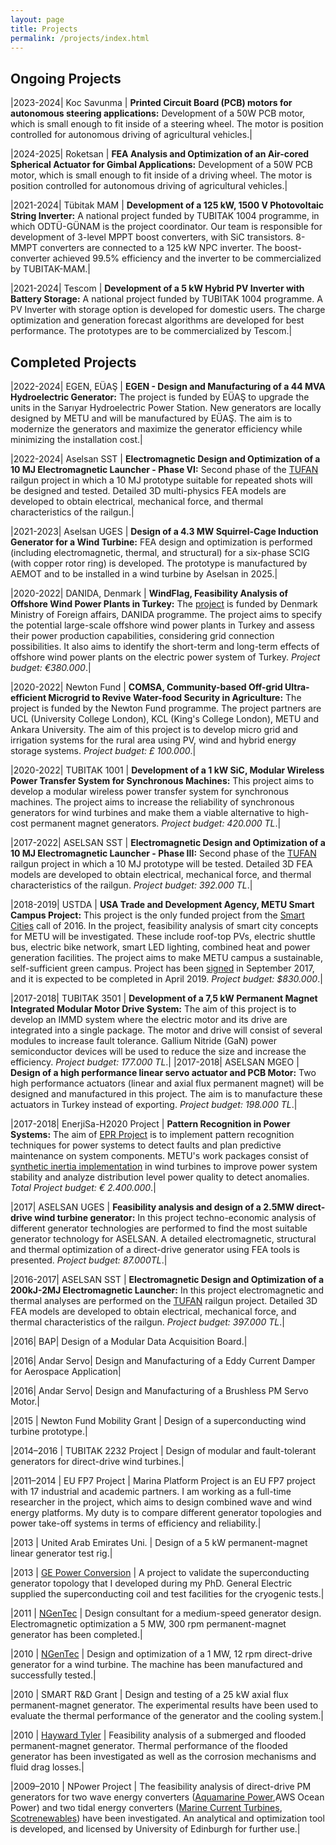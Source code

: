 ```yaml
---
layout: page
title: Projects
permalink: /projects/index.html
---
```


## Ongoing Projects

|2023-2024| Koc Savunma | **Printed Circuit Board (PCB) motors for autonomous steering applications:** Development of a 50W PCB motor, which is small enough to fit inside of a steering wheel. The motor is position controlled for autonomous driving of agricultural vehicles.|

|2024-2025| Roketsan | **FEA Analysis and Optimization of an Air-cored Spherical Actuator for Gimbal Applications:** Development of a 50W PCB motor, which is small enough to fit inside of a driving wheel. The motor is position controlled for autonomous driving of agricultural vehicles.|

|2021-2024| Tübitak MAM | **Development of a 125 kW, 1500 V Photovoltaic String Inverter:** A national project funded by TUBITAK 1004 programme, in which ODTÜ-GÜNAM is the project coordinator. Our team is responsible for development of 3-level MPPT boost converters, with SiC transistors. 8-MMPT converters are connected to a 125 kW NPC inverter. The boost-converter achieved 99.5\% efficiency and the inverter to be commercialized by TUBITAK-MAM.|

|2021-2024| Tescom | **Development of a 5 kW Hybrid PV Inverter with Battery Storage:** A national project funded by TUBITAK 1004 programme. A PV Inverter with storage option is developed for domestic users. The charge optimization and generation forecast algorithms are developed for best performance. The prototypes are to be commercialized by Tescom.|

## Completed Projects

|2022-2024| EGEN, EÜAŞ | **EGEN - Design and Manufacturing of a 44 MVA Hydroelectric Generator:** The project is funded by EÜAŞ to upgrade the units in the Sarıyar Hydroelectric Power Station. New generators are locally designed by METU and will be manufactured by EÜAŞ. The aim is to modernize the generators and maximize the generator efficiency while minimizing the installation cost.|

|2022-2024| Aselsan SST | **Electromagnetic Design and Optimization of a 10 MJ Electromagnetic Launcher - Phase VI:** Second phase of the [TUFAN](http://www.millisavunma.com/aselsan-tufan-elektromanyetik-top-sistemi/) railgun project in which a 10 MJ prototype suitable for repeated shots will be designed and tested. Detailed 3D multi-physics FEA models are developed to obtain electrical, mechanical force, and thermal characteristics of the railgun.|

|2021-2023| Aselsan UGES | **Design of a 4.3 MW Squirrel-Cage Induction Generator for a Wind Turbine:** FEA design and optimization is performed (including electromagnetic, thermal, and structural) for a six-phase SCIG (with copper rotor ring) is developed. The prototype is manufactured by AEMOT and to be installed in a wind turbine by Aselsan in 2025.|

|2020-2022| DANIDA, Denmark | **WindFlag, Feasibility Analysis of Offshore Wind Power Plants in Turkey:** The [project](https://www.et.aau.dk/research-programmes/microgrids/activities/windflag/) is funded by Denmark Ministry of Foreign affairs, DANIDA programme. The project aims to specify the potential large-scale offshore wind power plants in Turkey and assess their power production capabilities, considering grid connection possibilities. It also aims to identify the short-term and long-term effects of offshore wind power plants on the electric power system of Turkey. *Project budget: €380.000*.|

|2020-2022| Newton Fund | **COMSA, Community-based Off-grid Ultra-efficient Microgrid to Revive Water-food Security in Agriculture:** The project is funded by the Newton Fund programme. The project partners are UCL (University College London), KCL (King's College London), METU and Ankara University. The aim of this project is to develop micro grid and irrigation systems for the rural area using PV, wind and hybrid energy storage systems. *Project budget: £ 100.000*.|

|2020-2022| TUBITAK 1001 | **Development of a 1 kW SiC, Modular Wireless Power Transfer System for Synchronous Machines:** This project aims to develop a modular wireless power transfer system for synchronous machines. The project aims to increase the reliability of synchronous generators for wind turbines and make them a viable alternative to high-cost permanent magnet generators. *Project budget: 420.000 TL*.|

|2017-2022| ASELSAN SST | **Electromagnetic Design and Optimization of a 10 MJ Electromagnetic Launcher - Phase III:** Second phase of the [TUFAN](http://www.millisavunma.com/aselsan-tufan-elektromanyetik-top-sistemi/) railgun project in which a 10 MJ prototype will be tested. Detailed 3D FEA models are developed to obtain electrical, mechanical force, and thermal characteristics of the railgun. *Project budget: 392.000 TL*.|

|2018-2019| USTDA | **USA Trade and Development Agency, METU Smart Campus Project:** This project is the only funded project from the [Smart Cities](https://docs.wixstatic.com/ugd/96b21c_3c398c840786434e9a3362c733396559.pdf) call of 2016. In the project, feasibility analysis of smart city concepts for METU will be investigated. These include roof-top PVs, electric shuttle bus, electric bike network, smart LED lighting, combined heat and power generation facilities. The project aims to make METU campus a sustainable, self-sufficient green campus. Project has been [signed](https://www.ustda.gov/news/press-releases/2017/ustda-supports-metu-smart-campus-technical-assistance-grant) in September 2017, and it is expected to be completed in April 2019. *Project budget: $830.000*.|

|2017-2018| TUBITAK 3501 | **Development of a 7,5 kW Permanent Magnet Integrated Modular Motor Drive System:** The aim of this project is to develop an IMMD system where the electric motor and its drive are integrated into a single package. The motor and drive will consist of several modules to increase fault tolerance.  Gallium Nitride (GaN) power semiconductor devices will be used to reduce the size and increase the efficiency. *Project budget: 177.000 TL*.|
|2017-2018| ASELSAN MGEO | **Design of a high performance linear servo actuator and PCB Motor:** Two high performance actuators (linear and axial flux permanent magnet) will be designed and manufactured in this project. The aim is to manufacture these actuators in Turkey instead of exporting. *Project budget: 198.000 TL*.|

|2017-2018| EnerjiSa-H2020 Project | **Pattern Recognition in Power Systems:** The aim of [EPR Project](http://europeanpatternrecognition.eu/) is to implement pattern recognition techniques for power systems to detect faults and plan predictive maintenance on system components. METU's work packages consist of  [synthetic inertia implementation](https://www.youtube.com/watch?v=_52WUWsKuXA&feature=youtu.be) in wind turbines to improve power system stability and analyze distribution level power quality to detect anomalies. *Total Project budget: € 2.400.000*.|

|2017| ASELSAN UGES | **Feasibility analysis and design of a 2.5MW direct-drive wind turbine generator:** In this project techno-economic analysis of different generator technologies are performed to find the most suitable generator technology for ASELSAN. A detailed electromagnetic, structural and thermal optimization of a direct-drive generator using FEA tools is presented. *Project budget: 87.000TL*.|

|2016-2017| ASELSAN SST | **Electromagnetic Design and Optimization of a 200kJ-2MJ Electromagnetic Launcher:** In this project electromagnetic and thermal analyses are performed on the [TUFAN](http://www.millisavunma.com/aselsan-tufan-elektromanyetik-top-sistemi/) railgun project. Detailed 3D FEA models are developed to obtain electrical, mechanical force, and thermal characteristics of the railgun. *Project budget: 397.000 TL*.|

|2016| BAP| Design of a Modular Data Acquisition Board.|

|2016| Andar Servo| Design and Manufacturing of a Eddy Current Damper for Aerospace Application|

|2016| Andar Servo| Design and Manufacturing of a Brushless PM Servo Motor.|

|2015 | Newton Fund Mobility Grant | Design of a superconducting wind turbine prototype.|

|2014–2016 | TUBITAK 2232 Project | Design of modular and fault-tolerant generators for direct-drive wind turbines.|

|2011–2014 | EU FP7 Project | Marina Platform Project is an EU FP7 project with 17 industrial and academic partners. I am working as a full-time researcher in the project, which aims to design combined wave and wind energy platforms. My duty is to compare different generator topologies and power take-off systems in terms of efficiency and reliability.|

|2013 | United Arab Emirates Uni. | Design of a 5 kW permanent-magnet linear generator test rig.|

|2013 | [GE Power Conversion](http://www.gepowerconversion.com/) | A project to validate the superconducting generator topology that I developed during my PhD. General Electric supplied the superconducting coil and test facilities for the cryogenic tests.|

|2011 | [NGenTec](http://www.ngentec.com/) | Design consultant for a medium-speed generator design. Electromagnetic optimization a 5 MW, 300 rpm permanent-magnet generator has been completed.|

|2010 | [NGenTec](http://www.ngentec.com/) | Design and optimization of a 1 MW, 12 rpm direct-drive generator for a wind turbine. The machine has been manufactured and successfully tested.|

|2010 | SMART R&D Grant | Design and testing of a 25 kW axial flux permanent-magnet generator. The experimental results have been used to evaluate the thermal performance of the generator and the cooling system.|

|2010 | [Hayward Tyler](http://www.haywardtyler.com/) | Feasibility analysis of a submerged and flooded permanent-magnet generator. Thermal performance of the flooded generator has been investigated as well as the corrosion mechanisms and fluid drag losses.|

|2009–2010 | NPower Project | The feasibility analysis of direct-drive PM generators for two wave energy converters ([Aquamarine Power](http://www.aquamarinepower.com/),AWS Ocean Power) and two tidal energy converters ([Marine Current Turbines](http://www.marineturbines.com/), [Scotrenewables](http://www.scotrenewables.com/)) have been investigated. An analytical and optimization tool is developed, and licensed by University of Edinburgh for further use.|


